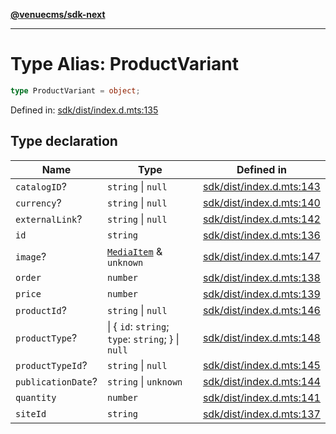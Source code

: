 [**@venuecms/sdk-next**](../Index.md)

***

# Type Alias: ProductVariant

```ts
type ProductVariant = object;
```

Defined in: [sdk/dist/index.d.mts:135](https://github.com/venuecms/sdk/blob/0048e875fedcd11f329f993e4088b84401af4036/packages/sdk/dist/index.d.mts#L135)

## Type declaration

| Name | Type | Defined in |
| ------ | ------ | ------ |
| <a id="catalogid"></a> `catalogID`? | `string` \| `null` | [sdk/dist/index.d.mts:143](https://github.com/venuecms/sdk/blob/0048e875fedcd11f329f993e4088b84401af4036/packages/sdk/dist/index.d.mts#L143) |
| <a id="currency"></a> `currency`? | `string` \| `null` | [sdk/dist/index.d.mts:140](https://github.com/venuecms/sdk/blob/0048e875fedcd11f329f993e4088b84401af4036/packages/sdk/dist/index.d.mts#L140) |
| <a id="externallink"></a> `externalLink`? | `string` \| `null` | [sdk/dist/index.d.mts:142](https://github.com/venuecms/sdk/blob/0048e875fedcd11f329f993e4088b84401af4036/packages/sdk/dist/index.d.mts#L142) |
| <a id="id"></a> `id` | `string` | [sdk/dist/index.d.mts:136](https://github.com/venuecms/sdk/blob/0048e875fedcd11f329f993e4088b84401af4036/packages/sdk/dist/index.d.mts#L136) |
| <a id="image"></a> `image`? | [`MediaItem`](MediaItem.md) & `unknown` | [sdk/dist/index.d.mts:147](https://github.com/venuecms/sdk/blob/0048e875fedcd11f329f993e4088b84401af4036/packages/sdk/dist/index.d.mts#L147) |
| <a id="order"></a> `order` | `number` | [sdk/dist/index.d.mts:138](https://github.com/venuecms/sdk/blob/0048e875fedcd11f329f993e4088b84401af4036/packages/sdk/dist/index.d.mts#L138) |
| <a id="price"></a> `price` | `number` | [sdk/dist/index.d.mts:139](https://github.com/venuecms/sdk/blob/0048e875fedcd11f329f993e4088b84401af4036/packages/sdk/dist/index.d.mts#L139) |
| <a id="productid"></a> `productId`? | `string` \| `null` | [sdk/dist/index.d.mts:146](https://github.com/venuecms/sdk/blob/0048e875fedcd11f329f993e4088b84401af4036/packages/sdk/dist/index.d.mts#L146) |
| <a id="producttype"></a> `productType`? | \| \{ `id`: `string`; `type`: `string`; \} \| `null` | [sdk/dist/index.d.mts:148](https://github.com/venuecms/sdk/blob/0048e875fedcd11f329f993e4088b84401af4036/packages/sdk/dist/index.d.mts#L148) |
| <a id="producttypeid"></a> `productTypeId`? | `string` \| `null` | [sdk/dist/index.d.mts:145](https://github.com/venuecms/sdk/blob/0048e875fedcd11f329f993e4088b84401af4036/packages/sdk/dist/index.d.mts#L145) |
| <a id="publicationdate"></a> `publicationDate`? | `string` \| `unknown` | [sdk/dist/index.d.mts:144](https://github.com/venuecms/sdk/blob/0048e875fedcd11f329f993e4088b84401af4036/packages/sdk/dist/index.d.mts#L144) |
| <a id="quantity"></a> `quantity` | `number` | [sdk/dist/index.d.mts:141](https://github.com/venuecms/sdk/blob/0048e875fedcd11f329f993e4088b84401af4036/packages/sdk/dist/index.d.mts#L141) |
| <a id="siteid"></a> `siteId` | `string` | [sdk/dist/index.d.mts:137](https://github.com/venuecms/sdk/blob/0048e875fedcd11f329f993e4088b84401af4036/packages/sdk/dist/index.d.mts#L137) |
